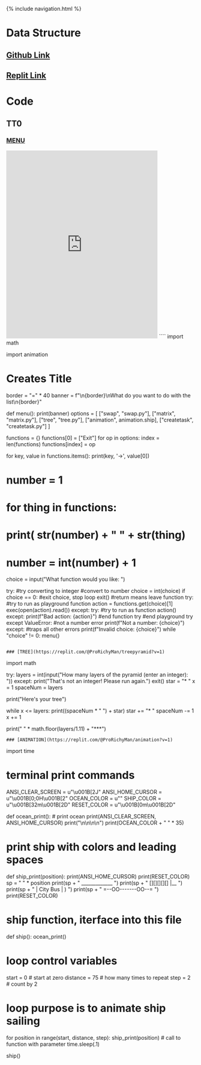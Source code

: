 {% include navigation.html %}

# Data Structure
## <a href="https://github.com/ProRichyMan/NathanIndividual"> Github Link</a>
## <a href="https://replit.com/@ProRichyman"> Replit Link</a>

# Code
## TT0
### [MENU](https://replit.com/@ProRichyMan/menu?v=1)
<iframe frameborder="0" width="80%" height="500px" src="https://replit.com/@ProRichyMan/menu?v=1?lite=true#src/main.py"></iframe>
````
import math 

import animation

# Creates Title 
border = "=" * 40
banner = f"\n{border}\nWhat do you want to do with the list\n{border}"

def menu():
  print(banner)
  options = [
    ["swap", "swap.py"], 
    ["matrix", "matrix.py"], 
    ["tree", "tree.py"],
    ["animation", animation.ship],
    ["createtask", "createtask.py"]
  ]

  functions = {}
  functions[0] = ["Exit"] 
  for op in options:
    index = len(functions)
    functions[index] = op

  for key, value in functions.items():
    print(key, '->', value[0])

#  number = 1 
#  for thing in functions: 
#    print( str(number) + " " + str(thing)
#    number = int(number) + 1  

  choice = input("What function would you like: ")

  try: #try converting to integer
    #convert to number
    choice = int(choice)
    if choice == 0: #exit choice, stop loop
      exit() #return means leave function
    try:  #try to run as playground function
      action = functions.get(choice)[1]
      exec(open(action).read())
    except:
      try:  #try to run as function
        action()
      except:
        print(f"Bad action: {action}")
      #end function try
    #end playground try
  except ValueError: #not a number error
    print(f"Not a number: {choice}")
  except: #traps all other errors
    print(f"Invalid choice: {choice}")
while "choice" != 0:
    menu()
````

### [TREE](https://replit.com/@ProRichyMan/treepyramid?v=1)
````
import math

try:
  layers = int(input("How many layers of the pyramid (enter an integer): "))
except:
    print("That\'s not an integer! Please run again.")
    exit()
star = "* "
x = 1
spaceNum = layers

print("Here's your tree")

while x <= layers:
  print((spaceNum * " ") + star)
  star += "* "
  spaceNum -= 1
  x += 1

print(" " * math.floor(layers/1.11) + "***")
````
### [ANIMATION](https://replit.com/@ProRichyMan/animation?v=1)
````
import time

# terminal print commands
ANSI_CLEAR_SCREEN = u"\u001B[2J"
ANSI_HOME_CURSOR = u"\u001B[0;0H\u001B[2"
OCEAN_COLOR = u""
SHIP_COLOR = u"\u001B[32m\u001B[2D"
RESET_COLOR = u"\u001B[0m\u001B[2D"

def ocean_print():
    # print ocean
    print(ANSI_CLEAR_SCREEN, ANSI_HOME_CURSOR)
    print("\n\n\n\n")
    print(OCEAN_COLOR + "  " * 35)

# print ship with colors and leading spaces
def ship_print(position):
    print(ANSI_HOME_CURSOR)
    print(RESET_COLOR)
    sp = " " * position
    print(sp + " _____________   ")
    print(sp + " [][][][][] |_\_   ")
    print(sp + " |  City Bus |   )   ")
    print(sp + " =--OO-------OO--=    ")
    print(RESET_COLOR)

# ship function, iterface into this file
def ship():
  ocean_print()
  # loop control variables
  start = 0  # start at zero
  distance = 75  # how many times to repeat
  step = 2  # count by 2

  # loop purpose is to animate ship sailing
  for position in range(start, distance, step):
      ship_print(position)  # call to function with parameter
      time.sleep(.1)

ship()
````
